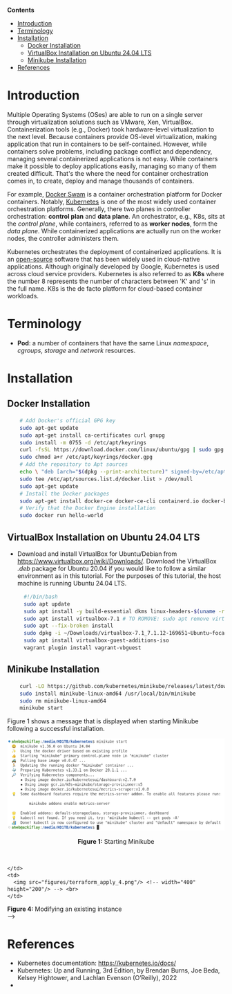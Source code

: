 **Contents**
- [Introduction](#introduction)
- [Terminology](#terminology)
- [Installation](#installation)
  - [Docker Installation](#docker-installation)
  - [VirtualBox Installation on Ubuntu 24.04 LTS](#virtualbox-installation-on-ubuntu-2404-lts)
  - [Minikube Installation](#minikube-installation)
- [References](#references)
# Introduction
Multiple Operating Systems (OSes) are able to run on a single server through virtualization solutions such as VMware, Xen, VirtualBox. Containerization tools (e.g., Docker) took hardware-level virtualization to the next level. Because containers provide OS-level virtualization, making application that run in containers to be self-contained. However, while containers solve problems, including package conflict and dependency, managing several containerized applications is not easy. While containers make it possible to deploy applications easily, managing so many of them created difficult. That's the where the need for container orchestration comes in, to create, deploy and manage thousands of containers. 

For example, [Docker Swam](https://docs.docker.com/engine/swarm/) is a container orchestration platform for Docker containers. Notably, [Kubernetes](https://kubernetes.io/) is one of the most widely used container orchestration platforms. Generally, there two planes in controller orchestration: **control plan** and **data plane**. An orchestrator, e.g., K8s, sits at the *control plane*, while containers, referred to as **worker nodes**, form the *data plane*. While containerized applications are actually run on the worker nodes, the controller administers them. 

Kubernetes orchestrates the deployment of containerized applications. It is an [open-source](https://github.com/kubernetes/kubernetes) software that has been widely used in cloud-native applications. Although originally developed by Google, Kubernetes is used across cloud service providers. Kubernetes is also referred to as **K8s** where the number 8 represents the number of characters between 'K' and 's' in the full name. K8s is the de facto platform for cloud-based container workloads.

# Terminology
* **Pod**: a number of containers that have the same Linux *namespace*, *cgroups*, *storage* and *network* resources.

<!-- # Note: EKS is not part of AWS free tier. EKS costs $0.10 per cluster per hour. So, resorting to **minikube** local Kubernetes with one controller node. Advanced concepts can be tried later on EKS for a fixed hour and with a clear execution plan, having mastered K8s skills on Minikube first.
# Amazon Elastic Kubernetes Service (EKS)
- On AWS. EKS is used to deploy and manage Kubernetes clusters. When using EKS, users spend more time on their specific use cases rather than on installing and maintaining Kubernetes.
- EKS is a managed service tha is used to run containerized applications. It reduces complexities of *networking*, *security*, *storage*, *scaling*, *load balancing*, and *observability*, and integration with other AWS services.
- In EKS, Amazon provides the control plane of the K8s, and the user attaches worker nodes to it.
- Self-managed Kubernetes cluster is an alternative to EKS on AWS. Of course, there are other similar solutions from other providers as well other than Amazon (e.g., Azure Kubernetes Service, Google Kubernetes Engine).
- Pre-requisite: AWS account, familiarity with Linux, Python, Terraform, YAML
- Tools and Interfaces: AWS CLI, eksctl, AWS CDK, Terraform, AWS Console, Helm
- EKS AMI images
-->

# Installation
## Docker Installation
```bash
    # Add Docker's official GPG key
    sudo apt-get update
    sudo apt-get install ca-certificates curl gnupg
    sudo install -m 0755 -d /etc/apt/keyrings
    curl -fsSL https://download.docker.com/linux/ubuntu/gpg | sudo gpg --dearmor -o /etc/apt/keyrings/docker.gpg
    sudo chmod a+r /etc/apt/keyrings/docker.gpg
    # Add the repository to Apt sources
    echo \ "deb [arch="$(dpkg --print-architecture)" signed-by=/etc/apt/keyrings/docker.gpg] https://download.docker.com/linux/ubuntu "$(. /etc/os-release && echo "$VERSION_CODENAME")" stable" | \
    sudo tee /etc/apt/sources.list.d/docker.list > /dev/null
    sudo apt-get update
    # Install the Docker packages
    sudo apt-get install docker-ce docker-ce-cli containerd.io docker-buildx-plugin docker-compose-plugin
    # Verify that the Docker Engine installation
    sudo docker run hello-world
```

## VirtualBox Installation on Ubuntu 24.04 LTS
<!-- TODO: Address redundancy by putting a link to github.com/azkiflay/ansible -->
* Download and install VirtualBox for Ubuntu/Debian from https://www.virtualbox.org/wiki/Downloads/. Download the VirtualBox *.deb* package for Ubuntu 20.04 if you would like to follow a similar environment as in this tutorial. For the purposes of this tutorial, the host machine is running Ubuntu 24.04 LTS.
  ```bash
    #!/bin/bash
    sudo apt update
    sudo apt install -y build-essential dkms linux-headers-$(uname -r)
    sudo apt install virtualbox-7.1 # TO ROMOVE: sudo apt remove virtualbox-7.1
    sudo apt --fix-broken install
    sudo dpkg -i ~/Downloads/virtualbox-7.1_7.1.12-169651~Ubuntu~focal_amd64.deb # TO ROMOVE: sudo apt remove virtualbox
    sudo apt install virtualbox-guest-additions-iso
    vagrant plugin install vagrant-vbguest
  ```
  
<!-- YOu can consider K8s in Docker (kind) as an alternative: https://kind.sigs.k8s.io/docs/user/quick-start-->
## Minikube Installation
```bash
    curl -LO https://github.com/kubernetes/minikube/releases/latest/download/minikube-linux-amd64
    sudo install minikube-linux-amd64 /usr/local/bin/minikube
    sudo rm minikube-linux-amd64
    minikube start

```
Figure 1 shows a message that is displayed when starting Minikube following a successful installation.

<p align="center">
  <img src="figures/minikube_install_1.png" style="max-width:100%; height:auto;">
</p>
<p align="center"><strong>Figure 1:</strong> Starting Minikube</p>


<!--
<figure>
<table>
  <tr>
    <td>
      <img src="figures/terraform_apply_3.png"/> <!-- width="400" height="200"/> --> <br>
    </td>
    <td>
      <img src="figures/terraform_apply_4.png"/> <!-- width="400" height="200"/> --> <br>
    </td>
  </tr>
</table>
<figcaption><strong>Figure 4: </strong> Modifying an existing instance </figcaption>
</figure>
-->

# References
* Kubernetes documentation: https://kubernetes.io/docs/
* Kubernetes: Up and Running, 3rd Edition, by Brendan Burns, Joe Beda, Kelsey Hightower, and Lachlan Evenson (O’Reilly), 2022
* 
